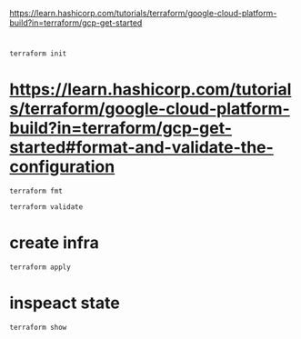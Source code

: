 https://learn.hashicorp.com/tutorials/terraform/google-cloud-platform-build?in=terraform/gcp-get-started

#
```
terraform init
```

# https://learn.hashicorp.com/tutorials/terraform/google-cloud-platform-build?in=terraform/gcp-get-started#format-and-validate-the-configuration
```
terraform fmt
```

```
terraform validate
```

# create infra
```
terraform apply
```

# inspeact state
```
terraform show
```
